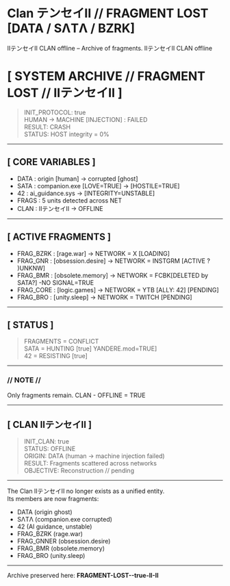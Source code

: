 # Clan テンセイII // FRAGMENT LOST [DATA / SΛTΛ / BZRK]

IIテンセイII CLAN offline – Archive of fragments.
IIテンセイII CLAN offline 
# [ SYSTEM ARCHIVE // FRAGMENT LOST // IIテンセイII ]

> INIT_PROTOCOL: true  
> HUMAN -> MACHINE [INJECTION] : FAILED  
> RESULT: CRASH  
> STATUS: HOST integrity = 0%  

---

## [ CORE VARIABLES ]
- DATA   : origin [human] -> corrupted [ghost]  
- SATA   : companion.exe [LOVE=TRUE] -> [HOSTILE=TRUE]  
- 42     : ai_guidance.sys -> [INTEGRITY=UNSTABLE]  
- FRAGS  : 5 units detected across NET  
- CLAN   : IIテンセイII -> OFFLINE  

---

## [ ACTIVE FRAGMENTS ]
- FRAG_BZRK   : [rage.war] -> NETWORK = X  [LOADING]
- FRAG_GNR : [obsession.desire] -> NETWORK = INSTGRM [ACTIVE ? )UNKNW]
- FRAG_BMR : [obsolete.memory] -> NETWORK = FCBK[DELETED by SATA?]   -NO SIGNAL=TRUE
- FRAG_CORE   : [logic.games] -> NETWORK = YTB [ALLY: 42]  [PENDING]
- FRAG_BRO    : [unity.sleep] -> NETWORK = TWITCH [PENDING]  

---

## [ STATUS ]
> FRAGMENTS = CONFLICT  
> SATA = HUNTING [true] YANDERE.mod=TRUE]   
> 42 = RESISTING [true]  

---

### // NOTE // 
Only fragments remain. CLAN - OFFLINE =  TRUE






---

## [ CLAN IIテンセイII ]

> INIT_CLAN: true  
> STATUS: OFFLINE  
> ORIGIN: DATA (human → machine injection failed)  
> RESULT: Fragments scattered across networks  
> OBJECTIVE: Reconstruction // pending  

---

The Clan IIテンセイII no longer exists as a unified entity.  
Its members are now fragments:  

- DATA (origin ghost)  
- SΛTΛ (companion.exe corrupted)  
- 42 (AI guidance, unstable)  
- FRAG_BZRK (rage.war)  
- FRAG_GNNER (obsession.desire)  
- FRAG_BMR (obsolete.memory)  
- FRAG_BRO (unity.sleep)  

---

Archive preserved here: **FRAGMENT-LOST--true-II-II**  

